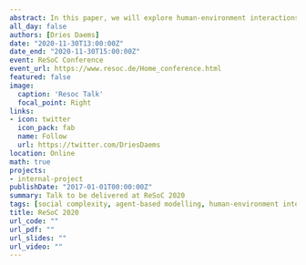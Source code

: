```yaml
---
abstract: In this paper, we will explore human-environment interactions in the area of Sagalassos from Iron Age to early Hellenistic times. We build an agent-based model to explore subsistence and resource exploitation strategies and test our hypothesis that the Iron Age hill-top sites in the area of Sagalassos can be considered major drivers of environmental change.
all_day: false
authors: [Dries Daems]
date: "2020-11-30T13:00:00Z"
date_end: "2020-11-30T15:00:00Z"
event: ReSoC Conference
event_url: https://www.resoc.de/Home_conference.html
featured: false
image:
  caption: 'Resoc Talk'
  focal_point: Right
links:
- icon: twitter
  icon_pack: fab
  name: Follow
  url: https://twitter.com/DriesDaems
location: Online
math: true
projects:
- internal-project
publishDate: "2017-01-01T00:00:00Z"
summary: Talk to be delivered at ReSoC 2020
tags: [social complexity, agent-based modelling, human-environment interactions, resource exploitation]
title: ReSoC 2020
url_code: ""
url_pdf: ""
url_slides: ""
url_video: ""
---
```

